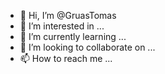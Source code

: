 - 👋 Hi, I’m @GruasTomas
- 👀 I’m interested in ...
- 🌱 I’m currently learning ...
- 💞️ I’m looking to collaborate on ...
- 📫 How to reach me ...

<!---
GruasTomas/GruasTomas is a ✨ special ✨ repository because its `README.md` (this file) appears on your GitHub profile.
You can click the Preview link to take a look at your changes.
--->
